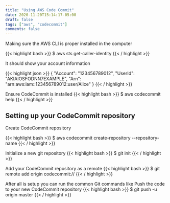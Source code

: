 ```yaml
---
title: "Using AWS Code Commit"
date: 2020-11-20T15:14:17-05:00
draft: false
tags: ["aws", "codecommit"]
comments: false
---
```


Making sure the AWS CLI is proper installed in the computer

{{< highlight bash >}}
$ aws sts get-caller-identity
{{< / highlight >}}

It should show your account information

{{< highlight json >}}
{
    "Account": "123456789012",
    "UserId": "AKIAIOSFODNN7EXAMPLE",
    "Arn": "arn:aws:iam::123456789012:user/Alice"
}
{{< / highlight >}}

Ensure CodeCommit is installed
{{< highlight bash >}}
$ aws codecommit help
{{< / highlight >}}

## Setting up your CodeCommit repository

Create CodeCommit repository

{{< highlight bash >}}
$ aws codecommit create-repository --repository-name <repository name>
{{< / highlight >}}

Initialize a new git repository
{{< highlight bash >}}
$ git init
{{< / highlight >}}

Add your CodeCommit repository as a remote
{{< highlight bash >}}
$ git remote add origin codecommit://<repository name>
{{< / highlight >}}

After all is setup you can run the common Git commands like Push the code to your new CodeCommit repository
{{< highlight bash >}}
$ git push -u origin master
{{< / highlight >}}
